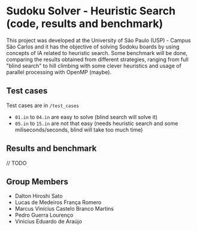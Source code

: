 # Sudoku Solver - Heuristic Search (code, results and benchmark)

This project was developed at the University of São Paulo (USP) - Campus São Carlos and it has the objective of solving Sodoku boards by using concepts of IA related to heuristic search. Some benchmark will be done, comparing the results obtained from different strategies, ranging from full "blind search" to hill climbing with some clever heuristics and usage of parallel processing with OpenMP (maybe).

## Test cases
Test cases are in `/test_cases`

- `01.in` to `04.in` are easy to solve (blind search will solve it)
- `05.in` to `15.in` are not that easy (needs heuristic search and some miliseconds/seconds, blind will take too much time)

## Results and benchmark
// TODO

## Group Members
- Dalton Hiroshi Sato
- Lucas de Medeiros França Romero
- Marcus Vinícius Castelo Branco Martins
- Pedro Guerra Lourenço
- Vinicius Eduardo de Araújo
